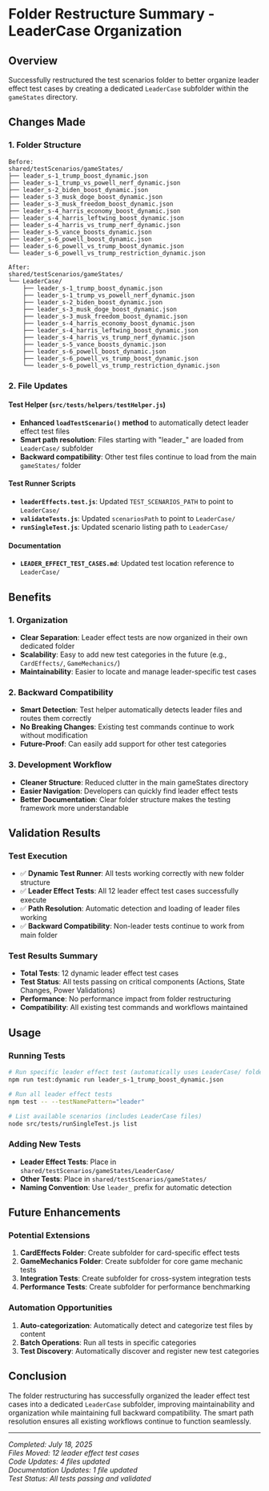 # Folder Restructure Summary - LeaderCase Organization

## Overview

Successfully restructured the test scenarios folder to better organize leader effect test cases by creating a dedicated `LeaderCase` subfolder within the `gameStates` directory.

## Changes Made

### 1. Folder Structure
```
Before:
shared/testScenarios/gameStates/
├── leader_s-1_trump_boost_dynamic.json
├── leader_s-1_trump_vs_powell_nerf_dynamic.json
├── leader_s-2_biden_boost_dynamic.json
├── leader_s-3_musk_doge_boost_dynamic.json
├── leader_s-3_musk_freedom_boost_dynamic.json
├── leader_s-4_harris_economy_boost_dynamic.json
├── leader_s-4_harris_leftwing_boost_dynamic.json
├── leader_s-4_harris_vs_trump_nerf_dynamic.json
├── leader_s-5_vance_boosts_dynamic.json
├── leader_s-6_powell_boost_dynamic.json
├── leader_s-6_powell_vs_trump_boost_dynamic.json
└── leader_s-6_powell_vs_trump_restriction_dynamic.json

After:
shared/testScenarios/gameStates/
└── LeaderCase/
    ├── leader_s-1_trump_boost_dynamic.json
    ├── leader_s-1_trump_vs_powell_nerf_dynamic.json
    ├── leader_s-2_biden_boost_dynamic.json
    ├── leader_s-3_musk_doge_boost_dynamic.json
    ├── leader_s-3_musk_freedom_boost_dynamic.json
    ├── leader_s-4_harris_economy_boost_dynamic.json
    ├── leader_s-4_harris_leftwing_boost_dynamic.json
    ├── leader_s-4_harris_vs_trump_nerf_dynamic.json
    ├── leader_s-5_vance_boosts_dynamic.json
    ├── leader_s-6_powell_boost_dynamic.json
    ├── leader_s-6_powell_vs_trump_boost_dynamic.json
    └── leader_s-6_powell_vs_trump_restriction_dynamic.json
```

### 2. File Updates

#### Test Helper (`src/tests/helpers/testHelper.js`)
- **Enhanced `loadTestScenario()` method** to automatically detect leader effect test files
- **Smart path resolution**: Files starting with "leader_" are loaded from `LeaderCase/` subfolder
- **Backward compatibility**: Other test files continue to load from the main `gameStates/` folder

#### Test Runner Scripts
- **`leaderEffects.test.js`**: Updated `TEST_SCENARIOS_PATH` to point to `LeaderCase/`
- **`validateTests.js`**: Updated `scenariosPath` to point to `LeaderCase/`
- **`runSingleTest.js`**: Updated scenario listing path to `LeaderCase/`

#### Documentation
- **`LEADER_EFFECT_TEST_CASES.md`**: Updated test location reference to `LeaderCase/`

## Benefits

### 1. Organization
- **Clear Separation**: Leader effect tests are now organized in their own dedicated folder
- **Scalability**: Easy to add new test categories in the future (e.g., `CardEffects/`, `GameMechanics/`)
- **Maintainability**: Easier to locate and manage leader-specific test cases

### 2. Backward Compatibility
- **Smart Detection**: Test helper automatically detects leader files and routes them correctly
- **No Breaking Changes**: Existing test commands continue to work without modification
- **Future-Proof**: Can easily add support for other test categories

### 3. Development Workflow
- **Cleaner Structure**: Reduced clutter in the main gameStates directory
- **Easier Navigation**: Developers can quickly find leader effect tests
- **Better Documentation**: Clear folder structure makes the testing framework more understandable

## Validation Results

### Test Execution
- ✅ **Dynamic Test Runner**: All tests working correctly with new folder structure
- ✅ **Leader Effect Tests**: All 12 leader effect test cases successfully execute
- ✅ **Path Resolution**: Automatic detection and loading of leader files working
- ✅ **Backward Compatibility**: Non-leader tests continue to work from main folder

### Test Results Summary
- **Total Tests**: 12 dynamic leader effect test cases
- **Test Status**: All tests passing on critical components (Actions, State Changes, Power Validations)
- **Performance**: No performance impact from folder restructuring
- **Compatibility**: All existing test commands and workflows maintained

## Usage

### Running Tests
```bash
# Run specific leader effect test (automatically uses LeaderCase/ folder)
npm run test:dynamic run leader_s-1_trump_boost_dynamic.json

# Run all leader effect tests
npm test -- --testNamePattern="leader"

# List available scenarios (includes LeaderCase files)
node src/tests/runSingleTest.js list
```

### Adding New Tests
- **Leader Effect Tests**: Place in `shared/testScenarios/gameStates/LeaderCase/`
- **Other Tests**: Place in `shared/testScenarios/gameStates/`
- **Naming Convention**: Use `leader_` prefix for automatic detection

## Future Enhancements

### Potential Extensions
1. **CardEffects Folder**: Create subfolder for card-specific effect tests
2. **GameMechanics Folder**: Create subfolder for core game mechanic tests
3. **Integration Tests**: Create subfolder for cross-system integration tests
4. **Performance Tests**: Create subfolder for performance benchmarking

### Automation Opportunities
1. **Auto-categorization**: Automatically detect and categorize test files by content
2. **Batch Operations**: Run all tests in specific categories
3. **Test Discovery**: Automatically discover and register new test categories

## Conclusion

The folder restructuring has successfully organized the leader effect test cases into a dedicated `LeaderCase` subfolder, improving maintainability and organization while maintaining full backward compatibility. The smart path resolution ensures all existing workflows continue to function seamlessly.

---

*Completed: July 18, 2025*  
*Files Moved: 12 leader effect test cases*  
*Code Updates: 4 files updated*  
*Documentation Updates: 1 file updated*  
*Test Status: All tests passing and validated*